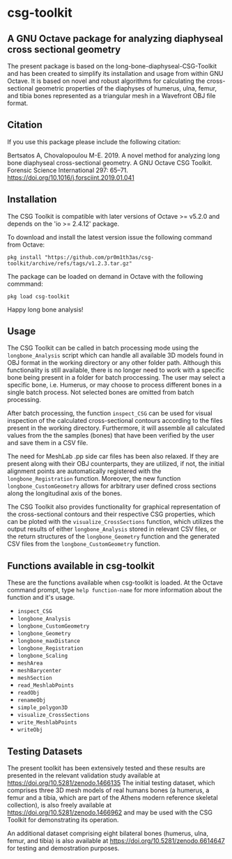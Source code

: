 # csg-toolkit

## A GNU Octave package for analyzing diaphyseal cross sectional geometry

The present package is based on the long-bone-diaphyseal-CSG-Toolkit and has
been created to simplify its installation and usage from within GNU Octave. It
is based on novel and robust algorithms for calculating the cross-sectional
geometric properties of the diaphyses of humerus, ulna, femur, and tibia bones
represented as a triangular mesh in a Wavefront OBJ file format.

## Citation

If you use this package please include the following citation:

Bertsatos A, Chovalopoulou M-E. 2019. A novel method for analyzing long bone diaphyseal 
cross-sectional geometry. A GNU Octave CSG Toolkit. Forensic Science International 297: 65–71. 
https://doi.org/10.1016/j.forsciint.2019.01.041

## Installation

The CSG Toolkit is compatible with later versions of Octave >= v5.2.0 and depends
on the 'io >= 2.4.12' package.

To download and install the latest version issue the following command from Octave:

 `pkg install "https://github.com/pr0m1th3as/csg-toolkit/archive/refs/tags/v1.2.3.tar.gz"`

The package can be loaded on demand in Octave with the following commmand:

 `pkg load csg-toolkit`

Happy long bone analysis!

## Usage

The CSG Toolkit can be called in batch processing mode using the `longbone_Analysis`
script which can handle all available 3D models found in OBJ format in the working
directory or any other folder path. Although this functionality is still available,
there is no longer need to work with a specific bone being present in a folder for
batch proccessing. The user may select a specific bone, i.e. Humerus, or may choose
to process different bones in a single batch process. Not selected bones are omitted
from batch processing.

After batch processing, the function `inspect_CSG` can be used for visual inspection
of the calculated cross-sectional contours according to the files present in the
working directory. Furthermore, it will assemble all calculated values from the
the samples (bones) that have been verified by the user and save them in a CSV file.

The need for MeshLab .pp side car files has been also relaxed. If they are present
along with their OBJ counterparts, they are utilized, if not, the initial alignment
points are automatically registered with the `longbone_Registration` function.
Moreover, the new function `longbone_CustomGeometry` allows for arbitrary user
defined cross sections along the longitudinal axis of the bones.

The CSG Toolkit also provides functionality for graphical representation of the
cross-sectional contours and their respective CSG properties, which can be ploted
with the `visualize_CrossSections` function, which utilizes the output results of
either `longbone_Analysis` stored in relevant CSV files, or the return structures
of the `longbone_Geometry` function and the generated CSV files from the
`longbone_CustomGeometry` function.

## Functions available in csg-toolkit

These are the functions available when csg-toolkit is loaded.
At the Octave command prompt, type `help function-name` for more information
about the function and it's usage.

* `inspect_CSG`
* `longbone_Analysis`
* `longbone_CustomGeometry`
* `longbone_Geometry`
* `longbone_maxDistance`
* `longbone_Registration`
* `longbone_Scaling`
* `meshArea`
* `meshBarycenter`
* `meshSection`
* `read_MeshlabPoints`
* `readObj`
* `renameObj`
* `simple_polygon3D`
* `visualize_CrossSections`
* `write_MeshlabPoints`
* `writeObj`

## Testing Datasets

The present toolkit has been extensively tested and these results are presented
in the relevant validation study available at https://doi.org/10.5281/zenodo.1466135
The initial testing dataset, which comprises three 3D mesh models of real humans
bones (a humerus, a femur and a tibia, which are part of the Athens modern reference
skeletal collection), is also freely available at https://doi.org/10.5281/zenodo.1466962
and may be used with the CSG Toolkit for demonstrating its operation. 

An additional dataset comprising eight bilateral bones (humerus, ulna, femur, and
tibia) is also available at https://doi.org/10.5281/zenodo.6614647 for testing and
demostration purposes.

